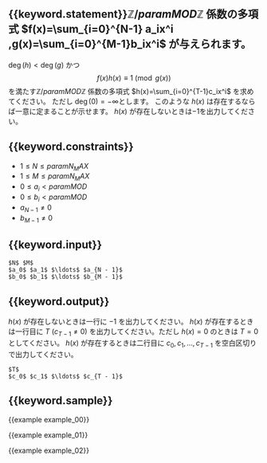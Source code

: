 ## {{keyword.statement}}$\mathbb{Z}/{{param MOD}}\mathbb{Z}$ 係数の多項式 $f(x)=\sum_{i=0}^{N-1} a_ix^i ,g(x)=\sum_{i=0}^{M-1}b_ix^i$ が与えられます。
$\deg(h) < \deg(g)$ かつ 
$$f(x)h(x)\equiv1\pmod {g(x)}$$
を満たす$\mathbb{Z}/{{param MOD}}\mathbb{Z}$ 係数の多項式 $h(x)=\sum_{i=0}^{T-1}c_ix^i$ を求めてください。
ただし $\deg(0)=-\infty$とします。
このような $h(x)$ は存在するならば一意に定まることが示せます。
$h(x)$ が存在しないときは$-1$を出力してください。

## {{keyword.constraints}}

- $1 \leq N \leq {{param N_MAX}}$
- $1 \leq M \leq {{param N_MAX}}$
- $0 \leq a_i < {{param MOD}}$
- $0 \leq b_i < {{param MOD}}$
- $a_{N-1} \neq 0$
- $b_{M-1} \neq 0$

## {{keyword.input}}

```
$N$ $M$
$a_0$ $a_1$ $\ldots$ $a_{N - 1}$
$b_0$ $b_1$ $\ldots$ $b_{M - 1}$
```

## {{keyword.output}}
$h(x)$ が存在しないときは一行に $-1$ を出力してください。
$h(x)$ が存在するときは一行目に $T$ ($c_{T-1} \neq 0$) を出力してください。ただし $h(x)=0$ のときは $T=0$ としてください。
$h(x)$ が存在するときは二行目に $c_0,c_1,\ldots,c_{T-1}$ を空白区切りで出力してください。
```
$T$
$c_0$ $c_1$ $\ldots$ $c_{T - 1}$
```

## {{keyword.sample}}

{{example example_00}}

{{example example_01}}

{{example example_02}}
